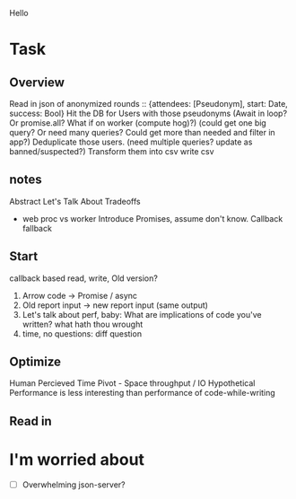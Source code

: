 Hello
# Task

## Overview 
Read in json of anonymized rounds :: {attendees: [Pseudonym], start: Date, success: Bool} 
Hit the DB for Users with those pseudonyms
(Await in loop? Or promise.all? What if on worker (compute hog)?)
(could get one big query? Or need many queries? Could get more than needed and filter in app?)
Deduplicate those users.
(need multiple queries? update as banned/suspected?)
Transform them into csv
write csv

## notes
Abstract Let's Talk About Tradeoffs
 - web proc vs worker
Introduce Promises, assume don't know. 
Callback fallback

## Start
callback based read, write, Old version?
1) Arrow code -> Promise / async 
2) Old report input -> new report input (same output)
3) Let's talk about perf, baby: What are implications of code you've written?
what hath thou wrought
4) time, no questions: diff question

## Optimize
Human Percieved Time
Pivot - Space
throughput  / IO 
Hypothetical Performance is less interesting than performance of code-while-writing
## Read in 

# I'm worried about
- [ ] Overwhelming json-server?
